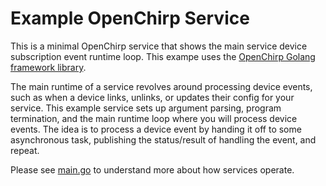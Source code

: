 # Example OpenChirp Service
This is a minimal OpenChirp service that shows the main service device subscription event runtime loop.
This exampe uses the [OpenChirp Golang framework library](https://github.com/OpenChirp/framework).

The main runtime of a service revolves around processing device events, such as when a device links, unlinks, or updates their config for your service. This example service sets up argument parsing, program termination, and the main runtime loop where you will process device events.
The idea is to process a device event by handing it off to some asynchronous task, publishing the status/result of handling the event, and repeat.

Please see [main.go](main.go) to understand more about how services operate.
